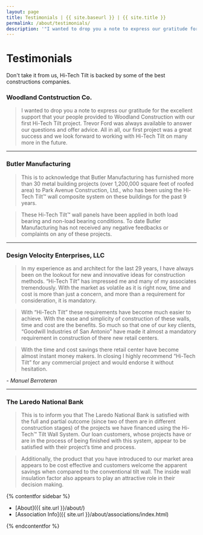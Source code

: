 ```yaml
---
layout: page
title: Testimonials | {{ site.baseurl }} | {{ site.title }}
permalink: /about/testimonials/
description: '"I wanted to drop you a note to express our gratitude for the excellent support that your people provided to Woodland Construction with our first Hi-Tech Tilt project." - Woodland Construction Co.'
---
```


# Testimonials

Don't take it from us, Hi-Tech Tilt is backed by some of the best constructions companies.

### Woodland Contstruction Co.

> I wanted to drop you a note to express our gratitude for the excellent support that your people provided to Woodland Construction with our first Hi-Tech Tilt project.
> Trevor Ford was always available to answer our questions and offer advice.
> All in all, our first project was a great success and we look forward to working with Hi-Tech Tilt on many more in the future.

___

### Butler Manufacturing

> This is to acknowledge that Butler Manufacturing has furnished more than 30 metal building projects (over 1,200,000 square feet of roofed area) to Park Avenue Construction, Ltd., who has been using the Hi-Tech Tilt™ wall composite system on these buildings for the past 9 years. 

> These Hi-Tech Tilt™ wall panels have been applied in both load bearing and non-load bearing conditions. To date Butler Manufacturing has not received any negative feedbacks or complaints on any of these projects. 

___

### Design Velocity Enterprises, LLC

> In my experience as and architect for the last 29 years, I have always been on the lookout for new and innovative ideas for construction methods. “Hi-Tech Tilt” has impressed me and many of my associates tremendously. With the market as volatile as it is right now, time and cost is more than just a concern, and more than a requirement for consideration, it is mandatory. 

> With “Hi-Tech Tilt” these requirements have become much easier to achieve. With the ease and simplicity of construction of these walls, time and cost are the benefits. So much so that one of our key clients, “Goodwill Industries of San Antonio” have made it almost a mandatory requirement in construction of there new retail centers. 

> With the time and cost savings there retail center have become almost instant money makers. In closing I highly recommend “Hi-Tech Tilt” for any commercial project and would endorse it without hesitation.

*- Manuel Berroteran*

___

### The Laredo National Bank

> This is to inform you that The Laredo National Bank is satisfied with the full and partial outcome (since two of them are in different construction stages) of the projects we have financed using the Hi-Tech™ Tilt Wall System. Our loan customers, whose projects have or are in the process of being finished with this system, appear to be satisfied with their project’s time and process. 

> Additionally, the product that you have introduced to our market area appears to be cost effective and customers welcome the apparent savings when compared to the conventional tilt wall. The inside wall insulation factor also appears to play an attractive role in their decision making.



{% contentfor sidebar %}

* [About]({{ site.url }}/about/)
* [Association Info]({{ site.url }}/about/associations/index.html)

{% endcontentfor %}